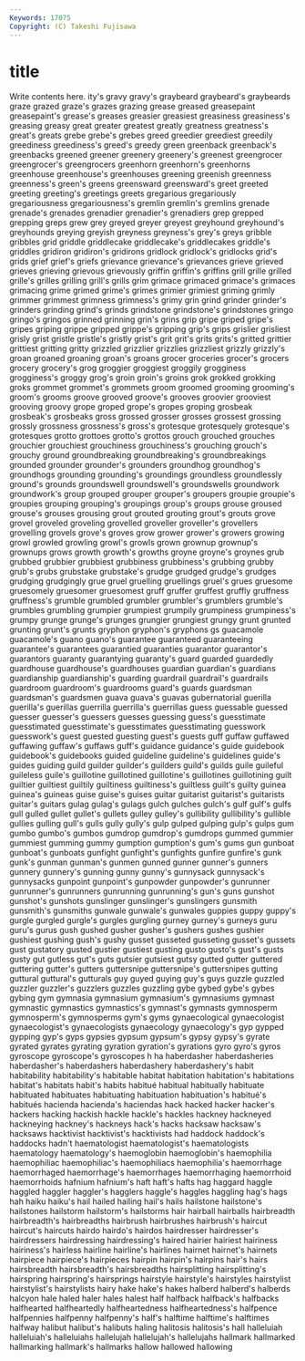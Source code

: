 ```yaml
---
Keywords: 17075 
Copyright: (C) Takeshi Fujisawa
---
```


# title

Write contents here.
ity's gravy gravy's graybeard graybeard's graybeards graze grazed graze's grazes
grazing grease greased greasepaint greasepaint's grease's greases greasier greasiest greasiness
greasiness's greasing greasy great greater greatest greatly greatness greatness's great's
greats grebe grebe's grebes greed greedier greediest greedily greediness greediness's
greed's greedy green greenback greenback's greenbacks greened greener greenery greenery's
greenest greengrocer greengrocer's greengrocers greenhorn greenhorn's greenhorns greenhouse greenhouse's greenhouses
greening greenish greenness greenness's green's greens greensward greensward's greet greeted
greeting greeting's greetings greets gregarious gregariously gregariousness gregariousness's gremlin gremlin's
gremlins grenade grenade's grenades grenadier grenadier's grenadiers grep grepped grepping
greps grew grey greyed greyer greyest greyhound greyhound's greyhounds greying
greyish greyness greyness's grey's greys gribble gribbles grid griddle griddlecake
griddlecake's griddlecakes griddle's griddles gridiron gridiron's gridirons gridlock gridlock's gridlocks
grid's grids grief grief's griefs grievance grievance's grievances grieve grieved
grieves grieving grievous grievously griffin griffin's griffins grill grille grilled
grille's grilles grilling grill's grills grim grimace grimaced grimace's grimaces
grimacing grime grimed grime's grimes grimier grimiest griming grimly grimmer
grimmest grimness grimness's grimy grin grind grinder grinder's grinders grinding
grind's grinds grindstone grindstone's grindstones gringo gringo's gringos grinned grinning
grin's grins grip gripe griped gripe's gripes griping grippe gripped
grippe's gripping grip's grips grislier grisliest grisly grist gristle gristle's
gristly grist's grit grit's grits grits's gritted grittier grittiest gritting
gritty grizzled grizzlier grizzlies grizzliest grizzly grizzly's groan groaned groaning
groan's groans grocer groceries grocer's grocers grocery grocery's grog groggier
groggiest groggily grogginess grogginess's groggy grog's groin groin's groins grok
grokked grokking groks grommet grommet's grommets groom groomed grooming grooming's
groom's grooms groove grooved groove's grooves groovier grooviest grooving groovy
grope groped grope's gropes groping grosbeak grosbeak's grosbeaks gross grossed
grosser grosses grossest grossing grossly grossness grossness's gross's grotesque grotesquely
grotesque's grotesques grotto grottoes grotto's grottos grouch grouched grouches grouchier
grouchiest grouchiness grouchiness's grouching grouch's grouchy ground groundbreaking groundbreaking's groundbreakings
grounded grounder grounder's grounders groundhog groundhog's groundhogs grounding grounding's groundings
groundless groundlessly ground's grounds groundswell groundswell's groundswells groundwork groundwork's group
grouped grouper grouper's groupers groupie groupie's groupies grouping grouping's groupings
group's groups grouse groused grouse's grouses grousing grout grouted grouting
grout's grouts grove grovel groveled groveling grovelled groveller groveller's grovellers
grovelling grovels grove's groves grow grower grower's growers growing growl
growled growling growl's growls grown grownup grownup's grownups grows growth
growth's growths groyne groyne's groynes grub grubbed grubbier grubbiest grubbiness
grubbiness's grubbing grubby grub's grubs grubstake grubstake's grudge grudged grudge's
grudges grudging grudgingly grue gruel gruelling gruellings gruel's grues gruesome
gruesomely gruesomer gruesomest gruff gruffer gruffest gruffly gruffness gruffness's grumble
grumbled grumbler grumbler's grumblers grumble's grumbles grumbling grumpier grumpiest grumpily
grumpiness grumpiness's grumpy grunge grunge's grunges grungier grungiest grungy grunt
grunted grunting grunt's grunts gryphon gryphon's gryphons gs guacamole guacamole's
guano guano's guarantee guaranteed guaranteeing guarantee's guarantees guarantied guaranties guarantor
guarantor's guarantors guaranty guarantying guaranty's guard guarded guardedly guardhouse guardhouse's
guardhouses guardian guardian's guardians guardianship guardianship's guarding guardrail guardrail's guardrails
guardroom guardroom's guardrooms guard's guards guardsman guardsman's guardsmen guava guava's
guavas gubernatorial guerilla guerilla's guerillas guerrilla guerrilla's guerrillas guess guessable
guessed guesser guesser's guessers guesses guessing guess's guesstimate guesstimated guesstimate's
guesstimates guesstimating guesswork guesswork's guest guested guesting guest's guests guff
guffaw guffawed guffawing guffaw's guffaws guff's guidance guidance's guide guidebook
guidebook's guidebooks guided guideline guideline's guidelines guide's guides guiding guild
guilder guilder's guilders guild's guilds guile guileful guileless guile's guillotine
guillotined guillotine's guillotines guillotining guilt guiltier guiltiest guiltily guiltiness guiltiness's
guiltless guilt's guilty guinea guinea's guineas guise guise's guises guitar
guitarist guitarist's guitarists guitar's guitars gulag gulag's gulags gulch gulches
gulch's gulf gulf's gulfs gull gulled gullet gullet's gullets gulley
gulley's gullibility gullibility's gullible gullies gulling gull's gulls gully gully's
gulp gulped gulping gulp's gulps gum gumbo gumbo's gumbos gumdrop
gumdrop's gumdrops gummed gummier gummiest gumming gummy gumption gumption's gum's
gums gun gunboat gunboat's gunboats gunfight gunfight's gunfights gunfire gunfire's
gunk gunk's gunman gunman's gunmen gunned gunner gunner's gunners gunnery
gunnery's gunning gunny gunny's gunnysack gunnysack's gunnysacks gunpoint gunpoint's gunpowder
gunpowder's gunrunner gunrunner's gunrunners gunrunning gunrunning's gun's guns gunshot gunshot's
gunshots gunslinger gunslinger's gunslingers gunsmith gunsmith's gunsmiths gunwale gunwale's gunwales
guppies guppy guppy's gurgle gurgled gurgle's gurgles gurgling gurney gurney's
gurneys guru guru's gurus gush gushed gusher gusher's gushers gushes
gushier gushiest gushing gush's gushy gusset gusseted gusseting gusset's gussets
gust gustatory gusted gustier gustiest gusting gusto gusto's gust's gusts
gusty gut gutless gut's guts gutsier gutsiest gutsy gutted gutter
guttered guttering gutter's gutters guttersnipe guttersnipe's guttersnipes gutting guttural guttural's
gutturals guy guyed guying guy's guys guzzle guzzled guzzler guzzler's
guzzlers guzzles guzzling gybe gybed gybe's gybes gybing gym gymnasia
gymnasium gymnasium's gymnasiums gymnast gymnastic gymnastics gymnastics's gymnast's gymnasts gymnosperm
gymnosperm's gymnosperms gym's gyms gynaecological gynaecologist gynaecologist's gynaecologists gynaecology gynaecology's
gyp gypped gypping gyp's gyps gypsies gypsum gypsum's gypsy gypsy's
gyrate gyrated gyrates gyrating gyration gyration's gyrations gyro gyro's gyros
gyroscope gyroscope's gyroscopes h ha haberdasher haberdasheries haberdasher's haberdashers haberdashery
haberdashery's habit habitability habitability's habitable habitat habitation habitation's habitations habitat's
habitats habit's habits habitué habitual habitually habituate habituated habituates habituating
habituation habituation's habitué's habitués hacienda hacienda's haciendas hack hacked hacker
hacker's hackers hacking hackish hackle hackle's hackles hackney hackneyed hackneying
hackney's hackneys hack's hacks hacksaw hacksaw's hacksaws hacktivist hacktivist's hacktivists
had haddock haddock's haddocks hadn't haematologist haematologist's haematologists haematology haematology's
haemoglobin haemoglobin's haemophilia haemophiliac haemophiliac's haemophiliacs haemophilia's haemorrhage haemorrhaged haemorrhage's
haemorrhages haemorrhaging haemorrhoid haemorrhoids hafnium hafnium's haft haft's hafts hag
haggard haggle haggled haggler haggler's hagglers haggle's haggles haggling hag's
hags hah haiku haiku's hail hailed hailing hail's hails hailstone
hailstone's hailstones hailstorm hailstorm's hailstorms hair hairball hairballs hairbreadth hairbreadth's
hairbreadths hairbrush hairbrushes hairbrush's haircut haircut's haircuts hairdo hairdo's hairdos
hairdresser hairdresser's hairdressers hairdressing hairdressing's haired hairier hairiest hairiness hairiness's
hairless hairline hairline's hairlines hairnet hairnet's hairnets hairpiece hairpiece's hairpieces
hairpin hairpin's hairpins hair's hairs hairsbreadth hairsbreadth's hairsbreadths hairsplitting hairsplitting's
hairspring hairspring's hairsprings hairstyle hairstyle's hairstyles hairstylist hairstylist's hairstylists hairy
hake hake's hakes halberd halberd's halberds halcyon hale haled haler
hales halest half halfback halfback's halfbacks halfhearted halfheartedly halfheartedness halfheartedness's
halfpence halfpennies halfpenny halfpenny's half's halftime halftime's halftimes halfway halibut
halibut's halibuts haling halitosis halitosis's hall halleluiah halleluiah's halleluiahs hallelujah
hallelujah's hallelujahs hallmark hallmarked hallmarking hallmark's hallmarks hallow hallowed hallowing
